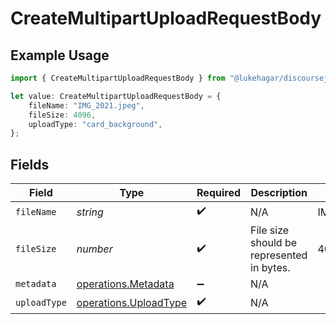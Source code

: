 # CreateMultipartUploadRequestBody

## Example Usage

```typescript
import { CreateMultipartUploadRequestBody } from "@lukehagar/discoursejs/sdk/models/operations";

let value: CreateMultipartUploadRequestBody = {
    fileName: "IMG_2021.jpeg",
    fileSize: 4096,
    uploadType: "card_background",
};
```

## Fields

| Field                                                                 | Type                                                                  | Required                                                              | Description                                                           | Example                                                               |
| --------------------------------------------------------------------- | --------------------------------------------------------------------- | --------------------------------------------------------------------- | --------------------------------------------------------------------- | --------------------------------------------------------------------- |
| `fileName`                                                            | *string*                                                              | :heavy_check_mark:                                                    | N/A                                                                   | IMG_2021.jpeg                                                         |
| `fileSize`                                                            | *number*                                                              | :heavy_check_mark:                                                    | File size should be represented in bytes.                             | 4096                                                                  |
| `metadata`                                                            | [operations.Metadata](../../../sdk/models/operations/metadata.md)     | :heavy_minus_sign:                                                    | N/A                                                                   |                                                                       |
| `uploadType`                                                          | [operations.UploadType](../../../sdk/models/operations/uploadtype.md) | :heavy_check_mark:                                                    | N/A                                                                   |                                                                       |